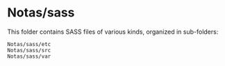 # Notas/sass

This folder contains SASS files of various kinds, organized in sub-folders:

    Notas/sass/etc
    Notas/sass/src
    Notas/sass/var
